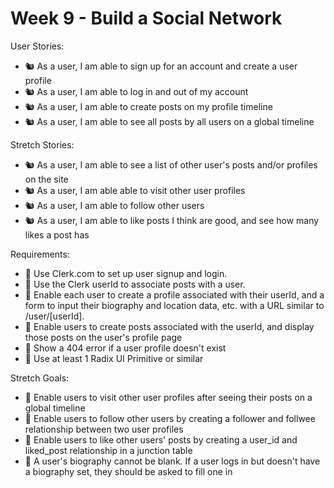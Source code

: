 # Week 9 - Build a Social Network 

User Stories:
- 🐿️ As a user, I am able to sign up for an account and create a user profile
- 🐿️ As a user, I am able to log in and out of my account
- 🐿️ As a user, I am able to create posts on my profile timeline
- 🐿️ As a user, I am able to see all posts by all users on a global timeline

Stretch Stories:
- 🐿️ As a user, I am able to see a list of other user's posts and/or profiles on the site
- 🐿️ As a user, I am able able to visit other user profiles
- 🐿️ As a user, I am able to follow other users
- 🐿️ As a user, I am able to like posts I think are good, and see how many likes a post has

Requirements:
- 🎯 Use Clerk.com to set up user signup and login.
- 🎯 Use the Clerk userId to associate posts with a user.
- 🎯 Enable each user to create a profile associated with their userId, and a form to input their biography and location data, etc. with a URL similar to /user/[userId].
- 🎯 Enable users to create posts associated with the userId, and display those posts on the user's profile page
- 🎯 Show a 404 error if a user profile doesn't exist
- 🎯 Use at least 1 Radix UI Primitive or similar

Stretch Goals:
- 🏹 Enable users to visit other user profiles after seeing their posts on a global timeline
- 🏹 Enable users to follow other users by creating a follower and follwee relationship between two user profiles
- 🏹 Enable users to like other users' posts by creating a user_id and liked_post relationship in a junction table
- 🏹 A user's biography cannot be blank. If a user logs in but doesn't have a biography set, they should be asked to fill one in
